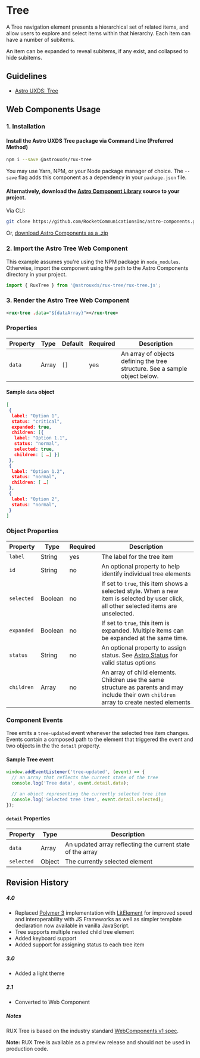 # Tree

A Tree navigation element presents a hierarchical set of related items, and allow users to explore and select items within that hierarchy. Each item can have a number of subitems.

An item can be expanded to reveal subitems, if any exist, and collapsed to hide subitems.

## Guidelines

- [Astro UXDS: Tree](http://www.astrouxds.com/library/tree)

## Web Components Usage

### 1. Installation

#### Install the Astro UXDS Tree package via Command Line (Preferred Method)

```sh
npm i --save @astrouxds/rux-tree
```

You may use Yarn, NPM, or your Node package manager of choice. The `--save` flag adds this component as a dependency in your `package.json` file.

#### **Alternatively**, download the [Astro Component Library](https://github.com/RocketCommunicationsInc/astro-components/src/master/) source to your project.

Via CLI:

```sh
git clone https://github.com/RocketCommunicationsInc/astro-components.git
```

Or, [download Astro Components as a .zip](https://github.com/RocketCommunicationsInc/astro-components/archive/master.zip)

### 2. Import the Astro Tree Web Component

This example assumes you're using the NPM package in `node_modules`. Otherwise, import the component using the path to the Astro Components directory in your project.

```javascript
import { RuxTree } from '@astrouxds/rux-tree/rux-tree.js';
```

### 3. Render the Astro Tree Web Component

```xml
<rux-tree .data="${dataArray}"></rux-tree>
```

### Properties

| Property | Type  | Default | Required | Description                                                                 |
| -------- | ----- | ------- | -------- | --------------------------------------------------------------------------- |
| `data`   | Array | `[]`     | yes      | An array of objects defining the tree structure. See a sample object below. |

#### Sample `data` object

```json
[
 {
  label: "Option 1",
  status: "critical",
  expanded: true,
  children: [{
   label: "Option 1.1",
   status: "normal",
   selected: true,
   children: [ …] }]
 },
 {
  label: "Option 1.2",
  status: "normal",
  children: [ …]
 },
 {
  label: "Option 2",
  status: "normal",
 }
]
```

### Object Properties

| Property   | Type   | Required | Description                                                                                                                                 |
| ---------- | ------ | -------- | ------------------------------------------------------------------------------------------------------------------------------------------- |
| `label`    | String | yes      | The label for the tree item                                                                                                                 |
| `id`       | String | no       | An optional property to help identify individual tree elements                                                                              |
| `selected` | Boolean | no      | If set to `true`, this item shows a selected style. When a new item is selected by user click, all other selected items are unselected. |
| `expanded` | Boolean | no      | If set to `true`, this item is expanded. Multiple items can be expanded at the same time. |
| `status`   | String | no       | An optional property to assign status. See [Astro Status](http://www.astrouxds.com/library/tree) for valid status options                   |
| `children` | Array  | no       | An array of child elements. Children use the same structure as parents and may include their own `children` array to create nested elements |

### Component Events

Tree emits a `tree-updated` event whenever the selected tree item changes. Events contain a composed path to the element that triggered the event and two objects in the the `detail` property.

#### Sample Tree event

```javascript
window.addEventListener('tree-updated', (event) => {
  // an array that reflects the current state of the tree
  console.log('Tree data', event.detail.data);

  // an object representing the currently selected tree item
  console.log('Selected tree item', event.detail.selected);
});
```

#### `detail` Properties

| Property   | Type   | Description                                                |
| ---------- | ------ | ---------------------------------------------------------- |
| `data`     | Array  | An updated array reflecting the current state of the array |
| `selected` | Object | The currently selected element                             |

## Revision History

##### **4.0**

- Replaced [Polymer 3](https://www.polymer-project.org) implementation with [LitElement](https://lit-element.polymer-project.org/) for improved speed and interoperability with JS Frameworks as well as simpler template declaration now available in vanilla JavaScript.
- Tree supports multiple nested child tree element
- Added keyboard support
- Added support for assigning status to each tree item

##### **3.0**

- Added a light theme

##### **2.1**

- Converted to Web Component

##### Notes

RUX Tree is based on the industry standard [WebComponents v1 spec](https://html.spec.whatwg.org/multipage/custom-elements.html).

**Note:** RUX Tree is available as a preview release and should not be used in production code.
